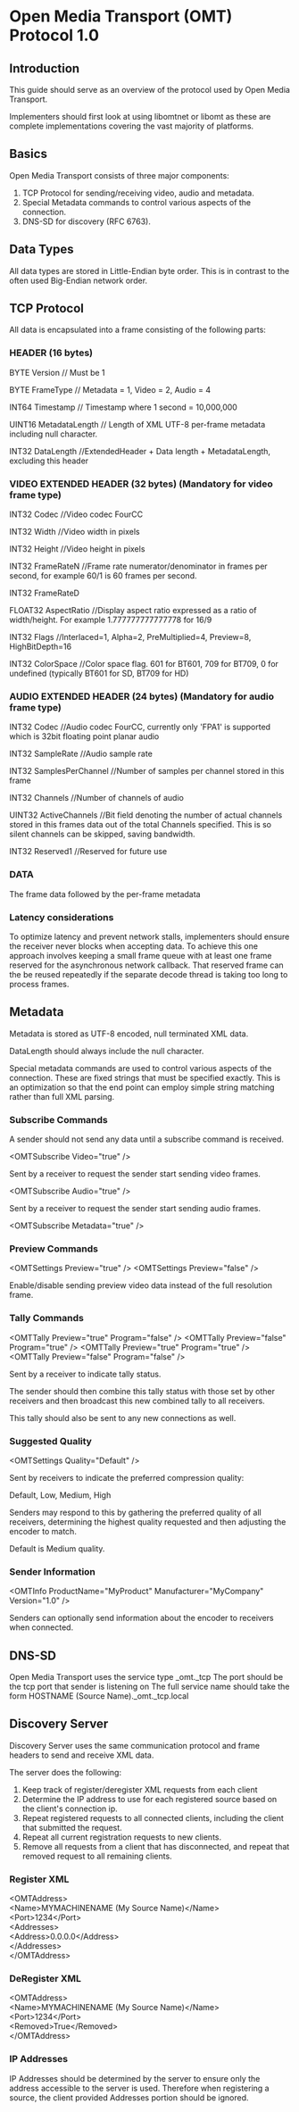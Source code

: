 ﻿# Open Media Transport (OMT) Protocol 1.0

## Introduction

This guide should serve as an overview of the protocol used by Open Media Transport.

Implementers should first look at using libomtnet or libomt as these are complete implementations covering the vast majority of platforms.

## Basics

Open Media Transport consists of three major components:

1. TCP Protocol for sending/receiving video, audio and metadata.
2. Special Metadata commands to control various aspects of the connection.
3. DNS-SD for discovery (RFC 6763).

## Data Types

All data types are stored in Little-Endian byte order.
This is in contrast to the often used Big-Endian network order.

## TCP Protocol

All data is encapsulated into a frame consisting of the following parts:

### HEADER (16 bytes)

BYTE Version // Must be 1

BYTE FrameType // Metadata = 1, Video = 2, Audio = 4

INT64 Timestamp // Timestamp where 1 second = 10,000,000

UINT16 MetadataLength // Length of XML UTF-8 per-frame metadata including null character.

INT32 DataLength //ExtendedHeader + Data length + MetadataLength, excluding this header

### VIDEO EXTENDED HEADER (32 bytes) (Mandatory for video frame type)

INT32 Codec //Video codec FourCC

INT32 Width //Video width in pixels

INT32 Height //Video height in pixels

INT32 FrameRateN //Frame rate numerator/denominator in frames per second, for example 60/1 is 60 frames per second.

INT32 FrameRateD 

FLOAT32 AspectRatio //Display aspect ratio expressed as a ratio of width/height. For example 1.777777777777778 for 16/9

INT32 Flags //Interlaced=1, Alpha=2, PreMultiplied=4, Preview=8, HighBitDepth=16

INT32 ColorSpace //Color space flag. 601 for BT601, 709 for BT709, 0 for undefined (typically BT601 for SD, BT709 for HD)

### AUDIO EXTENDED HEADER (24 bytes) (Mandatory for audio frame type)

INT32 Codec //Audio codec FourCC, currently only 'FPA1' is supported which is 32bit floating point planar audio

INT32 SampleRate //Audio sample rate

INT32 SamplesPerChannel //Number of samples per channel stored in this frame

INT32 Channels //Number of channels of audio

UINT32 ActiveChannels //Bit field denoting the number of actual channels stored in this frames data out of the total Channels specified. This is so silent channels can be skipped, saving bandwidth.

INT32 Reserved1 //Reserved for future use

### DATA

The frame data followed by the per-frame metadata

### Latency considerations

To optimize latency and prevent network stalls, implementers should ensure the receiver never blocks when accepting data.
To achieve this one approach involves keeping a small frame queue with at least one frame reserved for the asynchronous network callback.
That reserved frame can the be reused repeatedly if the separate decode thread is taking too long to process frames.

## Metadata

Metadata is stored as UTF-8 encoded, null terminated XML data.

DataLength should always include the null character.

Special metadata commands are used to control various aspects of the connection.
These are fixed strings that must be specified exactly.
This is an optimization so that the end point can employ simple string matching rather than full XML parsing.

### Subscribe Commands

A sender should not send any data until a subscribe command is received.

\<OMTSubscribe Video="true" /\>

Sent by a receiver to request the sender start sending video frames.

\<OMTSubscribe Audio="true" /\>

Sent by a receiver to request the sender start sending audio frames.

\<OMTSubscribe Metadata="true" /\>

### Preview Commands

\<OMTSettings Preview="true" /\>
\<OMTSettings Preview="false" /\>

Enable/disable sending preview video data instead of the full resolution frame.

### Tally Commands

\<OMTTally Preview="true" Program="false" /\>
\<OMTTally Preview="false" Program="true" /\>
\<OMTTally Preview="true" Program="true" /\>
\<OMTTally Preview="false" Program="false" /\>

Sent by a receiver to indicate tally status.

The sender should then combine this tally status with those set by other receivers and then broadcast this new combined tally to all receivers.

This tally should also be sent to any new connections as well.

### Suggested Quality

\<OMTSettings Quality="Default" /\>

Sent by receivers to indicate the preferred compression quality:

Default,
Low,
Medium,
High

Senders may respond to this by gathering the preferred quality of all receivers, determining the highest quality requested and then adjusting the encoder to match.

Default is Medium quality.

### Sender Information

\<OMTInfo ProductName="MyProduct" Manufacturer="MyCompany" Version="1.0" /\>

Senders can optionally send information about the encoder to receivers when connected.

## DNS-SD

Open Media Transport uses the service type _omt._tcp
The port should be the tcp port that sender is listening on
The full service name should take the form HOSTNAME (Source Name)._omt._tcp.local

## Discovery Server

Discovery Server uses the same communication protocol and frame headers to send and receive XML data.

The server does the following:

1. Keep track of register/deregister XML requests from each client
2. Determine the IP address to use for each registered source based on the client's connection ip.
3. Repeat registered requests to all connected clients, including the client that submitted the request.
4. Repeat all current registration requests to new clients.
5. Remove all requests from a client that has disconnected, and repeat that removed request to all remaining clients.

### Register XML

\<OMTAddress>  
\<Name>MYMACHINENAME (My Source Name)\</Name>  
\<Port>1234\</Port>  
\<Addresses>  
\<Address>0.0.0.0\</Address>  
\</Addresses>  
\</OMTAddress>

### DeRegister XML

\<OMTAddress>  
\<Name>MYMACHINENAME (My Source Name)\</Name>  
\<Port>1234\</Port>  
\<Removed>True\</Removed>  
\</OMTAddress>

### IP Addresses

IP Addresses should be determined by the server to ensure only the address accessible to the server is used.
Therefore when registering a source, the client provided Addresses portion should be ignored.
